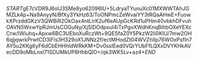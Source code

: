 $START$gE7cVDR9J6olJ3SMe8yo62096lU+5LdryaTYunuXc01MXWWTAhJGMZLk4p+Na9AnyyN/BfXy3YkHz63/ToONPmcZeWvaiYY3tRQaAHwE+FuowkXPrzddGKzV3QWBiR2OkOax4ntLirK2uf6eAUpGcKRd1uPHm40vbkhDFvuhOAVN5WxwYpRJmUsCOGuNy/XjSlDOdpxuI4iTxPgvXWdhKnqBihbOXeYEXcCrw/lWiuhq+Apxw6BC3UEboXuRczWt+9QESfaZ0Y5PkzW2li0KIU/7mw2OH6qjjqwrkPrwtCD3lFls3H329oX1JNNz2f/ectMHodZt04WVZhIIp76WOxPsfIn7AY5u2KKg6yF6dCbEHHhIdWRkKM+Dv0ssIEed0VQrYUbFfLQXxDVYKHkAVecDD9oMbLnxl71SDUMkUP8HhbQIO+/qk3WK5Lv+az4+$END$